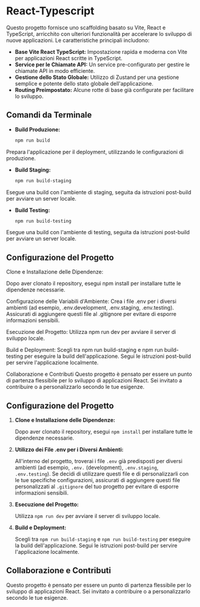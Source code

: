 # React-Typescript

Questo progetto fornisce uno scaffolding basato su Vite, React e TypeScript, arricchito con ulteriori funzionalità per accelerare lo sviluppo di nuove applicazioni. Le caratteristiche principali includono:

- **Base Vite React TypeScript:** Impostazione rapida e moderna con Vite per applicazioni React scritte in TypeScript.
- **Service per le Chiamate API:** Un service pre-configurato per gestire le chiamate API in modo efficiente.
- **Gestione dello Stato Globale:** Utilizzo di Zustand per una gestione semplice e potente dello stato globale dell'applicazione.
- **Routing Preimpostato:** Alcune rotte di base già configurate per facilitare lo sviluppo.

## Comandi da Terminale

- **Build Produzione:** 
  ```bash
  npm run build
Prepara l'applicazione per il deployment, utilizzando le configurazioni di produzione.

- **Build Staging:** 
  ```bash
  npm run build-staging
Esegue una build con l'ambiente di staging, seguita da istruzioni post-build per avviare un server locale.

- **Build Testing:** 
  ```bash
  npm run build-testing
Esegue una build con l'ambiente di testing, seguita da istruzioni post-build per avviare un server locale.

## Configurazione del Progetto

Clone e Installazione delle Dipendenze:

Dopo aver clonato il repository, esegui npm install per installare tutte le dipendenze necessarie.

Configurazione delle Variabili d'Ambiente:
Crea i file .env per i diversi ambienti (ad esempio, .env.development, .env.staging, .env.testing). Assicurati di aggiungere questi file al .gitignore per evitare di esporre informazioni sensibili.

Esecuzione del Progetto:
Utilizza npm run dev per avviare il server di sviluppo locale.

Build e Deployment:
Scegli tra npm run build-staging e npm run build-testing per eseguire la build dell'applicazione. Segui le istruzioni post-build per servire l'applicazione localmente.

Collaborazione e Contributi
Questo progetto è pensato per essere un punto di partenza flessibile per lo sviluppo di applicazioni React. Sei invitato a contribuire o a personalizzarlo secondo le tue esigenze.

## Configurazione del Progetto

1. **Clone e Installazione delle Dipendenze:**

   Dopo aver clonato il repository, esegui `npm install` per installare tutte le dipendenze necessarie.

2. **Utilizzo dei File .env per i Diversi Ambienti:** 

   All'interno del progetto, troverai i file `.env` già predisposti per diversi ambienti (ad esempio, `.env.` (development), `.env.staging`, `.env.testing`). Se decidi di utilizzare questi file e di personalizzarli con le tue specifiche configurazioni, assicurati di aggiungere questi file personalizzati al `.gitignore` del tuo progetto per evitare di esporre informazioni sensibili.

3. **Esecuzione del Progetto:**

   Utilizza `npm run dev` per avviare il server di sviluppo locale.

4. **Build e Deployment:**

   Scegli tra `npm run build-staging` e `npm run build-testing` per eseguire la build dell'applicazione. Segui le istruzioni post-build per servire l'applicazione localmente.

## Collaborazione e Contributi

Questo progetto è pensato per essere un punto di partenza flessibile per lo sviluppo di applicazioni React. Sei invitato a contribuire o a personalizzarlo secondo le tue esigenze.
